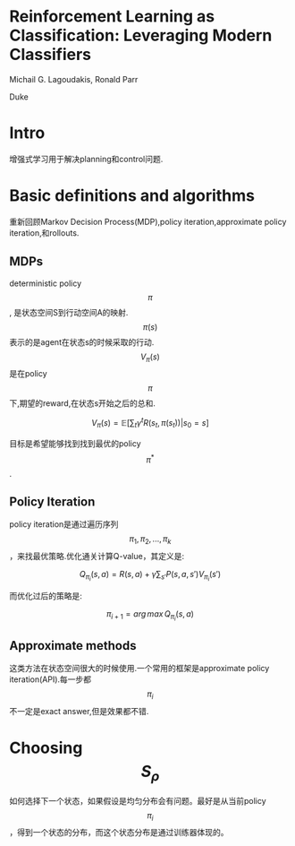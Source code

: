 # Reinforcement Learning as Classification: Leveraging Modern Classifiers

Michail G. Lagoudakis, Ronald Parr

Duke

# Intro

增强式学习用于解决planning和control问题.

# Basic definitions and algorithms

重新回顾Markov Decision Process(MDP),policy iteration,approximate policy iteration,和rollouts.

## MDPs

deterministic policy $$\pi$$, 是状态空间S到行动空间A的映射.$$\pi(s)$$表示的是agent在状态s的时候采取的行动.$$V_\pi(s)$$是在policy $$\pi$$下,期望的reward,在状态s开始之后的总和.

$$V_\pi(s) = \mathbb{E}[\sum_t \gamma^t R(s_t,\pi(s_t)) | s_0 = s]$$

目标是希望能够找到找到最优的policy $$\pi^*$$.

## Policy Iteration

policy iteration是通过遍历序列$$\pi_1, \pi_2, ... , \pi_k$$，来找最优策略.优化通关计算Q-value，其定义是:

$$Q_{\pi_i}(s,a) = R(s,a) + \gamma \sum_{s'} P(s,a,s') V_{\pi_i}(s')$$

而优化过后的策略是:

$$\pi_{i+1} = arg\,max \, Q_{\pi_i}(s,a)$$

## Approximate methods

这类方法在状态空间很大的时候使用.一个常用的框架是approximate policy iteration(API).每一步都$$\pi_i$$不一定是exact answer,但是效果都不错.

# Choosing $$S_\rho$$

如何选择下一个状态，如果假设是均匀分布会有问题。最好是从当前policy $$\pi_i$$，得到一个状态的分布，而这个状态分布是通过训练器体现的。